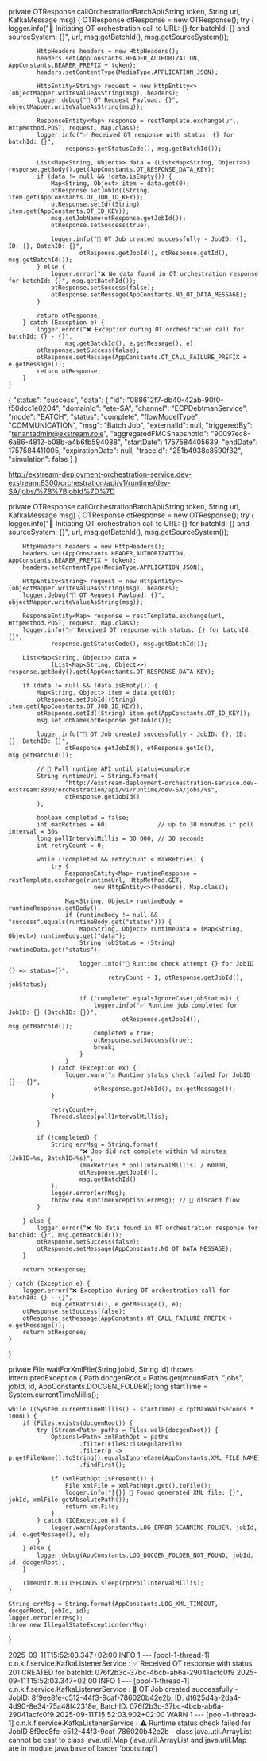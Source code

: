 private OTResponse callOrchestrationBatchApi(String token, String url, KafkaMessage msg) {
        OTResponse otResponse = new OTResponse();
        try {
            logger.info("📡 Initiating OT orchestration call to URL: {} for batchId: {} and sourceSystem: {}",
                    url, msg.getBatchId(), msg.getSourceSystem());

            HttpHeaders headers = new HttpHeaders();
            headers.set(AppConstants.HEADER_AUTHORIZATION, AppConstants.BEARER_PREFIX + token);
            headers.setContentType(MediaType.APPLICATION_JSON);

            HttpEntity<String> request = new HttpEntity<>(objectMapper.writeValueAsString(msg), headers);
            logger.debug("📨 OT Request Payload: {}", objectMapper.writeValueAsString(msg));

            ResponseEntity<Map> response = restTemplate.exchange(url, HttpMethod.POST, request, Map.class);
            logger.info("✅ Received OT response with status: {} for batchId: {}",
                    response.getStatusCode(), msg.getBatchId());

            List<Map<String, Object>> data = (List<Map<String, Object>>) response.getBody().get(AppConstants.OT_RESPONSE_DATA_KEY);
            if (data != null && !data.isEmpty()) {
                Map<String, Object> item = data.get(0);
                otResponse.setJobId((String) item.get(AppConstants.OT_JOB_ID_KEY));
                otResponse.setId((String) item.get(AppConstants.OT_ID_KEY));
                msg.setJobName(otResponse.getJobId());
                otResponse.setSuccess(true);

                logger.info("🎯 OT Job created successfully - JobID: {}, ID: {}, BatchID: {}",
                        otResponse.getJobId(), otResponse.getId(), msg.getBatchId());
            } else {
                logger.error("❌ No data found in OT orchestration response for batchId: {}", msg.getBatchId());
                otResponse.setSuccess(false);
                otResponse.setMessage(AppConstants.NO_OT_DATA_MESSAGE);
            }

            return otResponse;
        } catch (Exception e) {
            logger.error("❌ Exception during OT orchestration call for batchId: {} - {}",
                    msg.getBatchId(), e.getMessage(), e);
            otResponse.setSuccess(false);
            otResponse.setMessage(AppConstants.OT_CALL_FAILURE_PREFIX + e.getMessage());
            return otResponse;
        }
    }

{
    "status": "success",
    "data": {
        "id": "088612f7-db40-42ab-90f0-f50dcc1e0204",
        "domainId": "ete-SA",
        "channel": "ECPDebtmanService",
        "mode": "BATCH",
        "status": "complete",
        "flowModelType": "COMMUNICATION",
        "msg": "Batch Job",
        "externalId": null,
        "triggeredBy": "tenantadmin@exstream.role",
        "aggregatedFMCSnapshotId": "90097ec8-6a86-4812-b08b-a4b6fb594088",
        "startDate": 1757584405639,
        "endDate": 1757584411005,
        "expirationDate": null,
        "traceId": "251b4938c8590f32",
        "simulation": false
    }
}

http://exstream-deployment-orchestration-service.dev-exstream:8300/orchestration/api/v1/runtime/dev-SA/jobs/%7B%7BjobId%7D%7D

private OTResponse callOrchestrationBatchApi(String token, String url, KafkaMessage msg) {
    OTResponse otResponse = new OTResponse();
    try {
        logger.info("📡 Initiating OT orchestration call to URL: {} for batchId: {} and sourceSystem: {}",
                url, msg.getBatchId(), msg.getSourceSystem());

        HttpHeaders headers = new HttpHeaders();
        headers.set(AppConstants.HEADER_AUTHORIZATION, AppConstants.BEARER_PREFIX + token);
        headers.setContentType(MediaType.APPLICATION_JSON);

        HttpEntity<String> request = new HttpEntity<>(objectMapper.writeValueAsString(msg), headers);
        logger.debug("📨 OT Request Payload: {}", objectMapper.writeValueAsString(msg));

        ResponseEntity<Map> response = restTemplate.exchange(url, HttpMethod.POST, request, Map.class);
        logger.info("✅ Received OT response with status: {} for batchId: {}",
                response.getStatusCode(), msg.getBatchId());

        List<Map<String, Object>> data =
                (List<Map<String, Object>>) response.getBody().get(AppConstants.OT_RESPONSE_DATA_KEY);

        if (data != null && !data.isEmpty()) {
            Map<String, Object> item = data.get(0);
            otResponse.setJobId((String) item.get(AppConstants.OT_JOB_ID_KEY));
            otResponse.setId((String) item.get(AppConstants.OT_ID_KEY));
            msg.setJobName(otResponse.getJobId());

            logger.info("🎯 OT Job created successfully - JobID: {}, ID: {}, BatchID: {}",
                    otResponse.getJobId(), otResponse.getId(), msg.getBatchId());

            // 🔄 Poll runtime API until status=complete
            String runtimeUrl = String.format(
                    "http://exstream-deployment-orchestration-service.dev-exstream:8300/orchestration/api/v1/runtime/dev-SA/jobs/%s",
                    otResponse.getJobId()
            );

            boolean completed = false;
            int maxRetries = 60;              // up to 30 minutes if poll interval = 30s
            long pollIntervalMillis = 30_000; // 30 seconds
            int retryCount = 0;

            while (!completed && retryCount < maxRetries) {
                try {
                    ResponseEntity<Map> runtimeResponse = restTemplate.exchange(runtimeUrl, HttpMethod.GET,
                            new HttpEntity<>(headers), Map.class);

                    Map<String, Object> runtimeBody = runtimeResponse.getBody();
                    if (runtimeBody != null && "success".equals(runtimeBody.get("status"))) {
                        Map<String, Object> runtimeData = (Map<String, Object>) runtimeBody.get("data");
                        String jobStatus = (String) runtimeData.get("status");

                        logger.info("🔎 Runtime check attempt {} for JobID {} => status={}",
                                retryCount + 1, otResponse.getJobId(), jobStatus);

                        if ("complete".equalsIgnoreCase(jobStatus)) {
                            logger.info("✅ Runtime job completed for JobID: {} (BatchID: {})",
                                    otResponse.getJobId(), msg.getBatchId());
                            completed = true;
                            otResponse.setSuccess(true);
                            break;
                        }
                    }
                } catch (Exception ex) {
                    logger.warn("⚠️ Runtime status check failed for JobID {} - {}",
                            otResponse.getJobId(), ex.getMessage());
                }

                retryCount++;
                Thread.sleep(pollIntervalMillis);
            }

            if (!completed) {
                String errMsg = String.format(
                        "❌ Job did not complete within %d minutes (JobID=%s, BatchID=%s)",
                        (maxRetries * pollIntervalMillis) / 60000,
                        otResponse.getJobId(),
                        msg.getBatchId()
                );
                logger.error(errMsg);
                throw new RuntimeException(errMsg); // 🚨 discard flow
            }

        } else {
            logger.error("❌ No data found in OT orchestration response for batchId: {}", msg.getBatchId());
            otResponse.setSuccess(false);
            otResponse.setMessage(AppConstants.NO_OT_DATA_MESSAGE);
        }

        return otResponse;

    } catch (Exception e) {
        logger.error("❌ Exception during OT orchestration call for batchId: {} - {}",
                msg.getBatchId(), e.getMessage(), e);
        otResponse.setSuccess(false);
        otResponse.setMessage(AppConstants.OT_CALL_FAILURE_PREFIX + e.getMessage());
        return otResponse;
    }
}

private File waitForXmlFile(String jobId, String id) throws InterruptedException {
    Path docgenRoot = Paths.get(mountPath, "jobs", jobId, id, AppConstants.DOCGEN_FOLDER);
    long startTime = System.currentTimeMillis();

    while ((System.currentTimeMillis() - startTime) < rptMaxWaitSeconds * 1000L) {
        if (Files.exists(docgenRoot)) {
            try (Stream<Path> paths = Files.walk(docgenRoot)) {
                Optional<Path> xmlPathOpt = paths
                        .filter(Files::isRegularFile)
                        .filter(p -> p.getFileName().toString().equalsIgnoreCase(AppConstants.XML_FILE_NAME))
                        .findFirst();

                if (xmlPathOpt.isPresent()) {
                    File xmlFile = xmlPathOpt.get().toFile();
                    logger.info("[{}] 📄 Found generated XML file: {}", jobId, xmlFile.getAbsolutePath());
                    return xmlFile;
                }
            } catch (IOException e) {
                logger.warn(AppConstants.LOG_ERROR_SCANNING_FOLDER, jobId, id, e.getMessage(), e);
            }
        } else {
            logger.debug(AppConstants.LOG_DOCGEN_FOLDER_NOT_FOUND, jobId, id, docgenRoot);
        }

        TimeUnit.MILLISECONDS.sleep(rptPollIntervalMillis);
    }

    String errMsg = String.format(AppConstants.LOG_XML_TIMEOUT, docgenRoot, jobId, id);
    logger.error(errMsg);
    throw new IllegalStateException(errMsg);
}

2025-09-11T15:52:03.347+02:00  INFO 1 --- [pool-1-thread-1] c.n.k.f.service.KafkaListenerService     : ✅ Received OT response with status: 201 CREATED for batchId: 076f2b3c-37bc-4bcb-ab6a-29041acfc0f9
2025-09-11T15:52:03.347+02:00  INFO 1 --- [pool-1-thread-1] c.n.k.f.service.KafkaListenerService     : 🎯 OT Job created successfully - JobID: 8f9ee8fe-c512-44f3-9caf-786020b42e2b, ID: df625d4a-2da4-4d90-8e34-75a48f42318e, BatchID: 076f2b3c-37bc-4bcb-ab6a-29041acfc0f9
2025-09-11T15:52:03.902+02:00  WARN 1 --- [pool-1-thread-1] c.n.k.f.service.KafkaListenerService     : ⚠️ Runtime status check failed for JobID 8f9ee8fe-c512-44f3-9caf-786020b42e2b - class java.util.ArrayList cannot be cast to class java.util.Map (java.util.ArrayList and java.util.Map are in module java.base of loader 'bootstrap')





